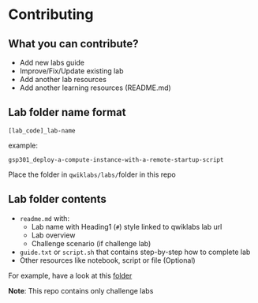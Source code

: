 # Contributing

## What you can contribute?
* Add new labs guide
* Improve/Fix/Update existing lab
* Add another lab resources
* Add another learning resources (README.md)

## Lab folder name format

`[lab_code]_lab-name`

example:

`gsp301_deploy-a-compute-instance-with-a-remote-startup-script`

Place the folder in `qwiklabs/labs/`folder in this repo

## Lab folder contents

* `readme.md` with: 
  * Lab name with Heading1 (`#`) style linked to qwiklabs lab url
  * Lab overview
  * Challenge scenario (if challenge lab)
* `guide.txt` or `script.sh` that contains step-by-step how to complete lab
* Other resources like notebook, script or file (Optional)

For example, have a look at this [folder](https://github.com/elmoallistair/qwiklabs/tree/master/labs/gsp325_building-interactive-apps-with-google-assistant-challenge-lab)


**Note**: This repo contains only challenge labs